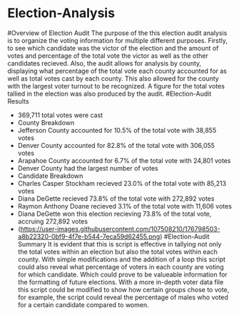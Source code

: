# Election-Analysis

#Overview of Election Audit
The purpose of the this election audit analysis is to organize the voting information for multiple different purposes. Firstly, to see which candidate was the victor of the election and the amount of votes and percentage of the total vote the victor as well as the other candidates recieved. Also, the audit allows for analysis by county, displaying what percentage of the total vote each county accounted for as well as total votes cast by each county. This also allowed for the county with the largest voter turnout to be recognized. A figure for the total votes tallied in the election was also produced by the audit. 
#Election-Audit Results
 - 369,711 total votes were cast
 - County Breakdown
 -    Jefferson County accounted for 10.5% of the total vote with 38,855 votes
 -    Denver County accounted for 82.8% of the total vote with 306,055 votes 
 -    Arapahoe County accounted for 6.7% of the total vote with 24,801 votes
 - Denver County had the largest number of votes
 - Candidate Breakdown
 -    Charles Casper Stockham recieved 23.0% of the total vote with 85,213 votes
 -    Diana DeGette recieved 73.8% of the total vote with 272,892 votes
 -    Raymon Anthony Doane recieved 3.1% of the total vote with 11,606 votes
 - Diana DeGette won this election recieving 73.8% of the total vote, accruing 272,892 votes
 - (https://user-images.githubusercontent.com/107508210/176798503-a8b22320-0bf9-4f7e-b544-7eca59d62455.png)
#Election-Audit Summary
It is evident that this is script is effective in tallying not only the total votes within an election but also the total votes within each county. With simple modifications and the addition of a loop this script could also reveal what percentage of voters in each county are voting for which candidate. Which could prove to be valueable information for the formatting of future elections. With a more in-depth voter data file this script could be modified to show how certain groups chose to vote, for example, the script could reveal the percentage of males who voted for a certain candidate compared to women. 
